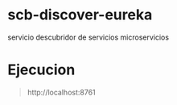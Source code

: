 # scb-discover-eureka

servicio descubridor de servicios microservicios

# Ejecucion

> http://localhost:8761

